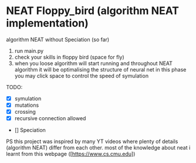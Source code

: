 # NEAT Floppy_bird (algorithm NEAT implementation)
algorithm NEAT without Speciation (so far)
1. run main.py
2. check your skills in floppy bird (space for fly)
3. when you loose algorithm will start running and throughout NEAT algorithm it will be optimalising the structure of neural net
in this phase you may click space to control the speed of symulation

TODO:
- [x] symulation
- [x] mutations
- [x] crossing
- [x] recursive connection allowed 
- [] Speciation

PS this project was inspired by many YT videos where plenty of details (algorithm NEAT) differ from each other.
most of the knowledge about neat i learnt from this webpage ([https://www.cs.cmu.edu])

[https://www.cs.cmu.edu]: https://www.cs.cmu.edu/afs/cs/project/jair/pub/volume21/stanley04a-html/node3.html
